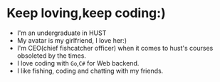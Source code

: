 # Keep loving,keep coding:)
- I'm an undergraduate in HUST 
- My avatar is my girlfriend, I love her:)  
- I'm CEO(chief fishcatcher officer) when it comes to hust's courses obsoleted by the times.
- I love coding with `Go`,`C#` for Web backend.
- I like fishing, coding and chatting with my friends. 
